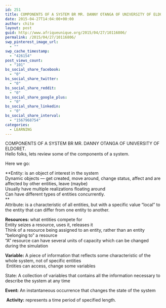 ```yaml
---
id: 251
title: COMPONENTS OF A SYSTEM BR MR. DANNY OTANGA OF UNIVERSITY OF ELDORET.
date: 2015-04-27T14:04:00+00:00
author: chito
layout: post
guid: http://www.afriqueunique.org/2015/04/27/10116806/
permalink: /2015/04/27/10116806/
swp_pinterest_image_url:
  - ""
swp_cache_timestamp:
  - "426154"
post_views_count:
  - "101"
bs_social_share_facebook:
  - "0"
bs_social_share_twitter:
  - "0"
bs_social_share_reddit:
  - "0"
bs_social_share_google_plus:
  - "0"
bs_social_share_linkedin:
  - "0"
bs_social_share_interval:
  - "1567968754"
categories:
  - LEARNING
---
```

COMPONENTS OF A SYSTEM BR MR. DANNY OTANGA OF UNIVERSITY OF ELDORET.  
Hello folks, lets review some of the components of a system.

Here we go:

**Entity: is an object of interest in the system  
Dynamic objects — get created, move around, change status, affect and are affected by other entities, leave (maybe)  
Usually have multiple realizations floating around  
Can have different types of entities concurrently.  
**  
Attribute: is a characteristic of all entities, but with a specific value “local” to the entity that can differ from one entity to another.</p> 

<span style="font-weight:bold;">Resources:</span> what entities compete for  
Entity seizes a resource, uses it, releases it  
Think of a resource being assigned to an entity, rather than an entity “belonging to” a resource  
“A” resource can have several units of capacity which can be changed during the simulation

<span style="font-weight:bold;">Variable:</span> A piece of information that reflects some characteristic of the whole system, not of specific entities  
&nbsp;Entities can access, change some variables

State: A collection of variables that contains all the information necessary to describe the system at any time

<span style="font-weight:bold;">Event:</span></strong> An instantaneous occurrence that changes the state of the system

&nbsp;<span style="font-weight:bold;">Activity:</span></strong> represents a time period of specified length.